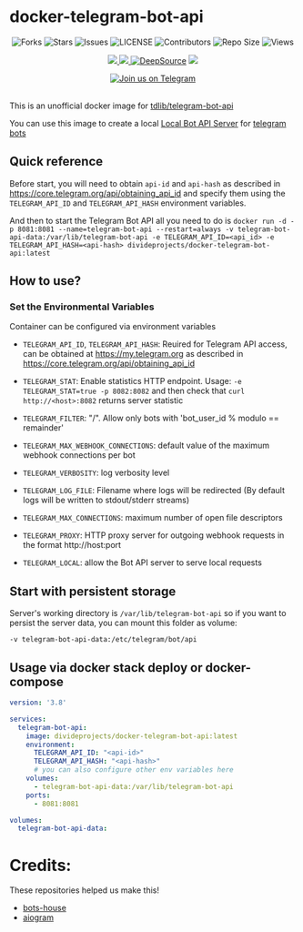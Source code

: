 # docker-telegram-bot-api

<p align='center'>
  <img src="https://img.shields.io/github/forks/DivideProjects/docker-telegram-bot-api?style=flat-square" alt="Forks">
  <img src="https://img.shields.io/github/stars/DivideProjects/docker-telegram-bot-api?style=flat-square" alt="Stars">
  <img src="https://img.shields.io/github/issues/DivideProjects/docker-telegram-bot-api?style=flat-square" alt="Issues">
  <img src="https://img.shields.io/github/license/DivideProjects/docker-telegram-bot-api?style=flat-square" alt="LICENSE">
  <img src="https://img.shields.io/github/contributors/DivideProjects/docker-telegram-bot-api?style=flat-square" alt="Contributors">
  <img src="https://img.shields.io/github/repo-size/DivideProjects/docker-telegram-bot-api?style=flat-square" alt="Repo Size">
  <img src="https://hits.seeyoufarm.com/api/count/incr/badge.svg?url=https://github.com/DivideProjects/docker-telegram-bot-api&amp;title=Profile%20Views" alt="Views">
</p>

<p align='center'>
  <a href="https://www.python.org/" alt="made-with-python"> <img src="https://img.shields.io/badge/Made%20with-Docker-1f425f.svg?style=flat-square&logo=docker&color=blue" /> </a>
  <a href="https://github.com/DivideProjects/docker-telegram-bot-api" alt="Docker!"> <img src="https://img.shields.io/docker/pulls/divideprojects/docker-telegram-bot-api.svg" /> </a>
  <a href="https://deepsource.io/gh/DivideProjects/docker-telegram-bot-apir/?ref=repository-badge"><img src="https://static.deepsource.io/deepsource-badge-light-mini.svg" alt="DeepSource"></a>
  <a href="https://makeapullrequest.com" alt="PRs Welcome"> <img src="https://img.shields.io/badge/PRs-welcome-brightgreen.svg?style=flat-square" /> </a>
</p>

<p align='center'>
  <a href="https://t.me/DivideProjects"><img src="https://img.shields.io/badge/Telegram-2CA5E0?style=for-the-badge&amp;logo=telegram&amp;logoColor=white" alt="Join us on Telegram"></a></br></br>

This is an unofficial docker image for [tdlib/telegram-bot-api](https://github.com/tdlib/telegram-bot-api)

You can use this image to create a local [Local Bot API Server](https://core.telegram.org/bots/api#using-a-local-bot-api-server) for [telegram bots](https://core.telegram.org/bots)

## Quick reference

Before start, you will need to obtain `api-id` and `api-hash` as described in https://core.telegram.org/api/obtaining_api_id and specify them using the `TELEGRAM_API_ID` and `TELEGRAM_API_HASH` environment variables.

And then to start the Telegram Bot API all you need to do is
`docker run -d -p 8081:8081 --name=telegram-bot-api --restart=always -v telegram-bot-api-data:/var/lib/telegram-bot-api -e TELEGRAM_API_ID=<api_id> -e TELEGRAM_API_HASH=<api-hash> divideprojects/docker-telegram-bot-api:latest`

## How to use?
### Set the Environmental Variables

Container can be configured via environment variables

 - `TELEGRAM_API_ID`, `TELEGRAM_API_HASH`: Reuired for Telegram API access, can be obtained at https://my.telegram.org as described in https://core.telegram.org/api/obtaining_api_id

 - `TELEGRAM_STAT`: Enable statistics HTTP endpoint.
Usage: `-e TELEGRAM_STAT=true -p 8082:8082` and then check that `curl http://<host>:8082` returns server statistic

 -  `TELEGRAM_FILTER`: "<remainder>/<modulo>". Allow only bots with 'bot_user_id % modulo == remainder'

 - `TELEGRAM_MAX_WEBHOOK_CONNECTIONS`: default value of the maximum webhook connections per bot

 - `TELEGRAM_VERBOSITY`: log verbosity level

 - `TELEGRAM_LOG_FILE`: Filename where logs will be redirected (By default logs will be written to stdout/stderr streams)

 - `TELEGRAM_MAX_CONNECTIONS`: maximum number of open file descriptors

 - `TELEGRAM_PROXY`: HTTP proxy server for outgoing webhook requests in the format http://host:port

 - `TELEGRAM_LOCAL`: allow the Bot API server to serve local requests


## Start with persistent storage

Server's working directory is `/var/lib/telegram-bot-api` so if you want to persist the server data, you can mount this folder as volume:

`-v telegram-bot-api-data:/etc/telegram/bot/api`

## Usage via docker stack deploy or docker-compose

```yaml
version: '3.8'

services:
  telegram-bot-api:
    image: divideprojects/docker-telegram-bot-api:latest
    environment:
      TELEGRAM_API_ID: "<api-id>"
      TELEGRAM_API_HASH: "<api-hash>"
      # you can also configure other env variables here
    volumes:
      - telegram-bot-api-data:/var/lib/telegram-bot-api
    ports:
      - 8081:8081

volumes:
  telegram-bot-api-data:
```

# Credits:

These repositories helped us make this!

 - [bots-house](https://github.com/bots-house/docker-telegram-bot-api)
 - [aiogram](https://github.com/aiogram/telegram-bot-api)
